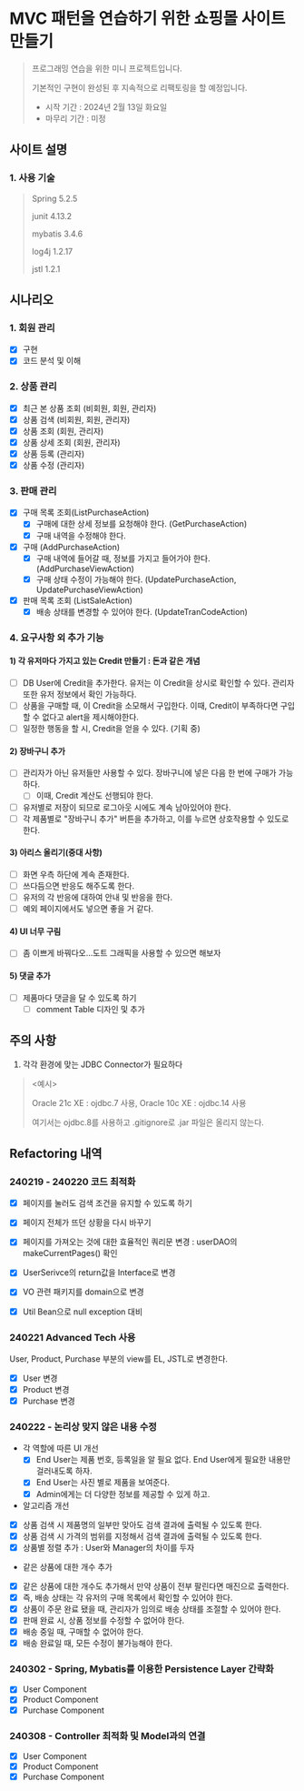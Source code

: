 # MVC 패턴을 연습하기 위한 쇼핑몰 사이트 만들기
> 프로그래밍 연습을 위한 미니 프로젝트입니다.
> 
> 기본적인 구현이 완성된 후 지속적으로 리팩토링을 할 예정입니다.
> - 시작 기간 : 2024년 2월 13일 화요일
> - 마무리 기간 : 미정

## 사이트 설명
### 1. 사용 기술
> Spring 5.2.5
>
> junit 4.13.2
>
> mybatis 3.4.6
>
> log4j 1.2.17
>
> jstl 1.2.1

## 시나리오
### 1. 회원 관리
- [x] 구현
- [x] 코드 분석 및 이해

### 2. 상품 관리
- [x] 최근 본 상품 조회 (비회원, 회원, 관리자)
- [x] 상품 검색 (비회원, 회원, 관리자)
- [x] 상품 조회 (회원, 관리자)
- [x] 상품 상세 조회 (회원, 관리자)
- [x] 상품 등록 (관리자)
- [x] 상품 수정 (관리자)

### 3. 판매 관리
- [x] 구매 목록 조회(ListPurchaseAction)
     - [x] 구매에 대한 상세 정보를 요청해야 한다. (GetPurchaseAction)
     - [x] 구매 내역을 수정해야 한다.
- [x] 구매 (AddPurchaseAction)
     - [x] 구매 내역에 들어갈 때, 정보를 가지고 들어가야 한다. (AddPurchaseViewAction)
     - [x] 구매 상태 수정이 가능해야 한다. (UpdatePurchaseAction, UpdatePurchaseViewAction)
- [x] 판매 목록 조회 (ListSaleAction)
     - [x] 배송 상태를 변경할 수 있어야 한다. (UpdateTranCodeAction)

### 4. 요구사항 외 추가 기능
#### 1) 각 유저마다 가지고 있는 Credit 만들기 : 돈과 같은 개념
- [ ] DB User에 Credit을 추가한다. 유저는 이 Credit을 상시로 확인할 수 있다. 관리자 또한 유저 정보에서 확인 가능하다.
- [ ] 상품을 구매할 때, 이 Credit을 소모해서 구입한다. 이때, Credit이 부족하다면 구입할 수 없다고 alert을 제시해야한다.
- [ ] 일정한 행동을 할 시, Credit을 얻을 수 있다. (기획 중)

#### 2) 장바구니 추가
- [ ] 관리자가 아닌 유저들만 사용할 수 있다. 장바구니에 넣은 다음 한 번에 구매가 가능하다.
  - [ ] 이때, Credit 계산도 선행되야 한다.
- [ ] 유저별로 저장이 되므로 로그아웃 시에도 계속 남아있어야 한다.
- [ ] 각 제품별로 "장바구니 추가" 버튼을 추가하고, 이를 누르면 상호작용할 수 있도로 한다.

#### 3) **아리스 올리기(중대 사항)**
- [ ] 화면 우측 하단에 계속 존재한다.
- [ ] 쓰다듬으면 반응도 해주도록 한다.
- [ ] 유저의 각 반응에 대하여 안내 및 반응을 한다.
- [ ] 예외 페이지에서도 넣으면 좋을 거 같다.

#### 4) UI 너무 구림
- [ ] 좀 이쁘게 바꿔다오...도트 그래픽을 사용할 수 있으면 해보자

#### 5) 댓글 추가
- [ ] 제품마다 댓글을 달 수 있도록 하기
	- [ ] comment Table 디자인 및 추가

## 주의 사항
1. 각각 환경에 맞는 JDBC Connector가 필요하다

><예시>
>
>Oracle 21c XE : ojdbc.7 사용, Oracle 10c XE : ojdbc.14 사용
>
>여기서는 ojdbc.8를 사용하고 .gitignore로 .jar 파일은 올리지 않는다.

## Refactoring 내역
### 240219 - 240220 코드 최적화
- [x] 페이지를 눌러도 검색 조건을 유지할 수 있도록 하기
- [x] 페이지 전체가 뜨던 상황을 다시 바꾸기
- [x] 페이지를 가져오는 것에 대한 효율적인 쿼리문 변경 : userDAO의 makeCurrentPages() 확인
- [x] UserSerivce의 return값을 Interface로 변경
- [x] VO 관련 패키지를 domain으로 변경
- [x] Util Bean으로 null exception 대비


### 240221 Advanced Tech 사용
User, Product, Purchase 부분의 view를 EL, JSTL로 변경한다.
- [x] User 변경
- [x] Product 변경
- [x] Purchase 변경

### 240222 - 논리상 맞지 않은 내용 수정
- 각 역할에 따른 UI 개선
  - [x] End User는 제품 번호, 등록일을 알 필요 없다. End User에게 필요한 내용만 걸러내도록 하자.
  - [x] End User는 사진 별로 제품을 보여준다.
  - [x] Admin에게는 더 다양한 정보를 제공할 수 있게 하고.

- 알고리즘 개선
- [x] 상품 검색 시 제품명의 일부만 맞아도 검색 결과에 출력될 수 있도록 한다.
- [x] 상품 검색 시 가격의 범위를 지정해서 검색 결과에 출력될 수 있도록 한다.
- [x] 상품별 정렬 추가 : User와 Manager의 차이를 두자

- 같은 상품에 대한 개수 추가
- [x] 같은 상품에 대한 개수도 추가해서 만약 상품이 전부 팔린다면 매진으로 출력한다.
- [x] 즉, 배송 상태는 각 유저의 구매 목록에서 확인할 수 있어야 한다.
- [x] 상품이 주문 완료 됐을 때, 관리자가 임의로 배송 상태를 조절할 수 있어야 한다.
- [x] 판매 완료 시, 상품 정보를 수정할 수 없어야 한다.
- [x] 배송 중일 때, 구매할 수 없어야 한다.
- [x] 배송 완료일 때, 모든 수정이 불가능해야 한다.

### 240302 - Spring, Mybatis를 이용한 Persistence Layer 간략화
- [x] User Component
- [x] Product Component
- [x] Purchase Component

### 240308 - Controller 최적화 및 Model과의 연결
- [x] User Component
- [x] Product Component
- [x] Purchase Component 